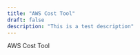 ```yaml
---
title: "AWS Cost Tool"
draft: false
description: "This is a test description"
---
```

AWS Cost Tool
